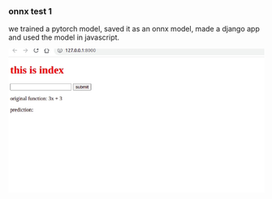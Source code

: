 ### onnx test 1

we trained a pytorch model, saved it as an onnx model, made a django app and used the model in javascript.
<br>

![1](screenshots/onnxtest1.gif)